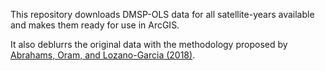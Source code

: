 This repository downloads DMSP-OLS data for all satellite-years available and makes them ready for use in ArcGIS.

It also deblurrs the original data with the methodology proposed by [Abrahams, Oram, and Lozano-Garcia (2018)](doi.org/10.1016/J.RSE.2018.03.018).
